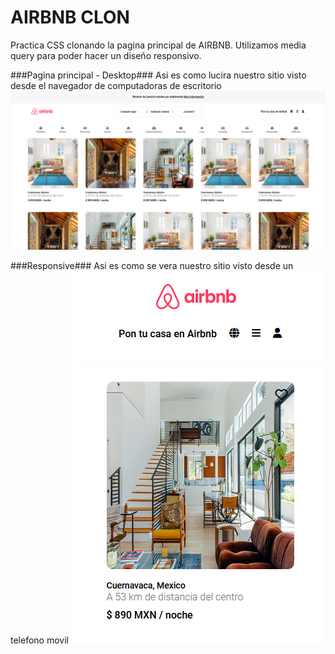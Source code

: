 # AIRBNB CLON
Practica CSS clonando la pagina principal de AIRBNB.
Utilizamos media query para poder hacer un diseño responsivo.

###Pagina principal - Desktop###
Asi es como lucira nuestro sitio visto desde el navegador de computadoras de escritorio
![Pagina principal](/assets/img/principal.PNG)


###Responsive###
Asi es como se vera nuestro sitio visto desde un telefono movil
![Responsive](/assets/img/responsive.PNG)

